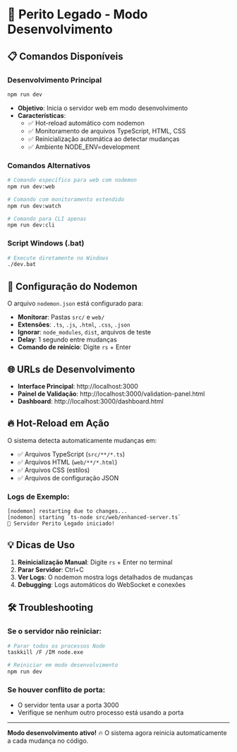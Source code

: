 # 🚀 Perito Legado - Modo Desenvolvimento

## 📋 Comandos Disponíveis

### Desenvolvimento Principal
```bash
npm run dev
```
- **Objetivo**: Inicia o servidor web em modo desenvolvimento
- **Características**: 
  - ✅ Hot-reload automático com nodemon
  - ✅ Monitoramento de arquivos TypeScript, HTML, CSS
  - ✅ Reinicialização automática ao detectar mudanças
  - ✅ Ambiente NODE_ENV=development

### Comandos Alternativos
```bash
# Comando específico para web com nodemon
npm run dev:web

# Comando com monitoramento estendido
npm run dev:watch

# Comando para CLI apenas
npm run dev:cli
```

### Script Windows (.bat)
```bash
# Execute diretamente no Windows
./dev.bat
```

## 🔧 Configuração do Nodemon

O arquivo `nodemon.json` está configurado para:

- **Monitorar**: Pastas `src/` e `web/`
- **Extensões**: `.ts`, `.js`, `.html`, `.css`, `.json`
- **Ignorar**: `node_modules`, `dist`, arquivos de teste
- **Delay**: 1 segundo entre mudanças
- **Comando de reinício**: Digite `rs` + Enter

## 🌐 URLs de Desenvolvimento

- **Interface Principal**: http://localhost:3000
- **Painel de Validação**: http://localhost:3000/validation-panel.html
- **Dashboard**: http://localhost:3000/dashboard.html

## 🔥 Hot-Reload em Ação

O sistema detecta automaticamente mudanças em:
- ✅ Arquivos TypeScript (`src/**/*.ts`)
- ✅ Arquivos HTML (`web/**/*.html`)
- ✅ Arquivos CSS (estilos)
- ✅ Arquivos de configuração JSON

### Logs de Exemplo:
```
[nodemon] restarting due to changes...
[nodemon] starting `ts-node src/web/enhanced-server.ts`
🚀 Servidor Perito Legado iniciado!
```

## 💡 Dicas de Uso

1. **Reinicialização Manual**: Digite `rs` + Enter no terminal
2. **Parar Servidor**: Ctrl+C
3. **Ver Logs**: O nodemon mostra logs detalhados de mudanças
4. **Debugging**: Logs automáticos do WebSocket e conexões

## 🛠️ Troubleshooting

### Se o servidor não reiniciar:
```bash
# Parar todos os processos Node
taskkill /F /IM node.exe

# Reiniciar em modo desenvolvimento
npm run dev
```

### Se houver conflito de porta:
- O servidor tenta usar a porta 3000
- Verifique se nenhum outro processo está usando a porta

---

**Modo desenvolvimento ativo!** 🔥 
O sistema agora reinicia automaticamente a cada mudança no código.
